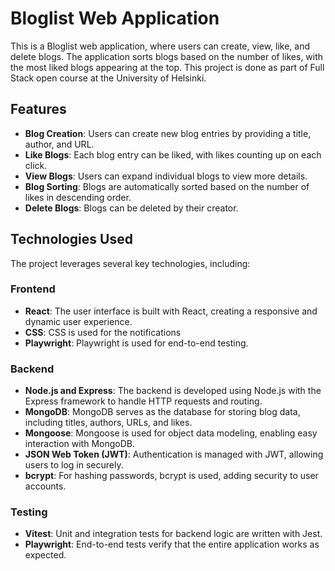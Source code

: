 # Bloglist Web Application

This is a Bloglist web application, where users can create, view, like, and delete blogs. The application sorts blogs based on the number of likes, with the most liked blogs appearing at the top. This project is done as part of Full Stack open course at the University of Helsinki.

## Features

- **Blog Creation**: Users can create new blog entries by providing a title, author, and URL.
- **Like Blogs**: Each blog entry can be liked, with likes counting up on each click.
- **View Blogs**: Users can expand individual blogs to view more details.
- **Blog Sorting**: Blogs are automatically sorted based on the number of likes in descending order.
- **Delete Blogs**: Blogs can be deleted by their creator.

## Technologies Used

The project leverages several key technologies, including:

### Frontend

- **React**: The user interface is built with React, creating a responsive and dynamic user experience.
- **CSS**: CSS is used for the notifications
- **Playwright**: Playwright is used for end-to-end testing.

### Backend

- **Node.js and Express**: The backend is developed using Node.js with the Express framework to handle HTTP requests and routing.
- **MongoDB**: MongoDB serves as the database for storing blog data, including titles, authors, URLs, and likes.
- **Mongoose**: Mongoose is used for object data modeling, enabling easy interaction with MongoDB.
- **JSON Web Token (JWT)**: Authentication is managed with JWT, allowing users to log in securely.
- **bcrypt**: For hashing passwords, bcrypt is used, adding security to user accounts.

### Testing

- **Vitest**: Unit and integration tests for backend logic are written with Jest.
- **Playwright**: End-to-end tests verify that the entire application works as expected.